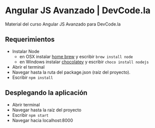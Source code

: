 # Angular JS Avanzado | DevCode.la
Material del curso Angular JS Avanzado para DevCode.la

## Requerimientos

- Instalar Node
	- en OSX instalar [home brew](http://brew.sh/) y escribir `brew install node`
	- en Windows instalar [chocolatey](https://chocolatey.org/) y escribir `choco install nodejs`
- Abrir el terminal
- Navegar hasta la ruta del package.json (raíz del proyecto).
- Escribir `npm install`

## Desplegando la aplicación
- Abrir terminal
- Navegar hasta la raíz del proyecto
- Escribir `npm start`
- Navegar hacia localhost:8000
